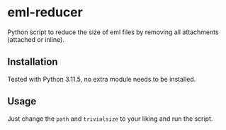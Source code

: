 # eml-reducer
Python script to reduce the size of eml files by removing all attachments (attached or inline).

## Installation
Tested with Python 3.11.5, no extra module needs to be installed.

## Usage
Just change the `path` and `trivialsize` to your liking and run the script.
